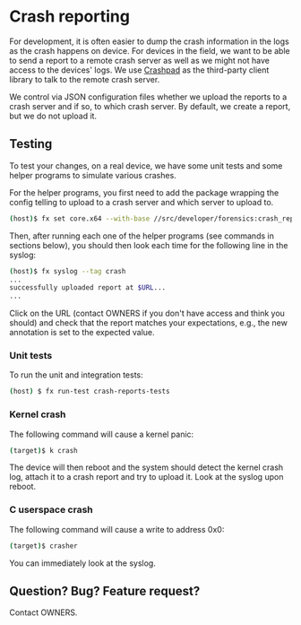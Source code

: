 # Crash reporting

For development, it is often easier to dump the crash information in the logs as
the crash happens on device. For devices in the field, we want to be able to
send a report to a remote crash server as well as we might not have access to
the devices' logs. We use
[Crashpad](https://chromium.googlesource.com/crashpad/crashpad/+/HEAD/README.md)
as the third-party client library to talk to the remote crash server.

We control via JSON configuration files whether we upload the reports to a crash
server and if so, to which crash server. By default, we create a report, but we
do not upload it.

## Testing

To test your changes, on a real device, we have some unit tests and some helper
programs to simulate various crashes.

For the helper programs, you first need to add the package wrapping the config
telling to upload to a crash server and which server to upload to.

```sh
(host)$ fx set core.x64 --with-base //src/developer/forensics:crash_reports_upload_to_prod_server_config
```

Then, after running each one of the helper programs (see commands in sections
below), you should then look each time for the following line in the syslog:

```sh
(host)$ fx syslog --tag crash
...
successfully uploaded report at $URL...
...
```

Click on the URL (contact OWNERS if you don't have access and think you should)
and check that the report matches your expectations, e.g., the new annotation is
set to the expected value.

### Unit tests

To run the unit and integration tests:

```sh
(host) $ fx run-test crash-reports-tests
```

### Kernel crash

The following command will cause a kernel panic:

```sh
(target)$ k crash
```

The device will then reboot and the system should detect the kernel crash log,
attach it to a crash report and try to upload it. Look at the syslog upon
reboot.

### C userspace crash

The following command will cause a write to address 0x0:

```sh
(target)$ crasher
```

You can immediately look at the syslog.

## Question? Bug? Feature request?

Contact OWNERS.
